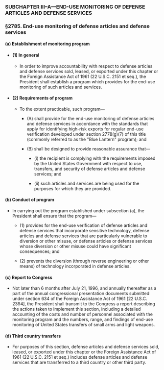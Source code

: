 ### SUBCHAPTER III–A—END-USE MONITORING OF DEFENSE ARTICLES AND DEFENSE SERVICES

### §2785. End-use monitoring of defense articles and defense services
#### (a) Establishment of monitoring program
* #### (1) In general
  * In order to improve accountability with respect to defense articles and defense services sold, leased, or exported under this chapter or the Foreign Assistance Act of 1961 (22 U.S.C. 2151 et seq.), the President shall establish a program which provides for the end-use monitoring of such articles and services.

* #### (2) Requirements of program
  * To the extent practicable, such program—

    * (A) shall provide for the end-use monitoring of defense articles and defense services in accordance with the standards that apply for identifying high-risk exports for regular end-use verification developed under section 2778(g)(7) of this title (commonly referred to as the "Blue Lantern" program); and

    * (B) shall be designed to provide reasonable assurance that—

      * (i) the recipient is complying with the requirements imposed by the United States Government with respect to use, transfers, and security of defense articles and defense services; and

      * (ii) such articles and services are being used for the purposes for which they are provided.

#### (b) Conduct of program
* In carrying out the program established under subsection (a), the President shall ensure that the program—

  * (1) provides for the end-use verification of defense articles and defense services that incorporate sensitive technology, defense articles and defense services that are particularly vulnerable to diversion or other misuse, or defense articles or defense services whose diversion or other misuse could have significant consequences; and

  * (2) prevents the diversion (through reverse engineering or other means) of technology incorporated in defense articles.

#### (c) Report to Congress
* Not later than 6 months after July 21, 1996, and annually thereafter as a part of the annual congressional presentation documents submitted under section 634 of the Foreign Assistance Act of 1961 [22 U.S.C. 2394], the President shall transmit to the Congress a report describing the actions taken to implement this section, including a detailed accounting of the costs and number of personnel associated with the monitoring program and the numbers, range, and findings of end-use monitoring of United States transfers of small arms and light weapons.

#### (d) Third country transfers
* For purposes of this section, defense articles and defense services sold, leased, or exported under this chapter or the Foreign Assistance Act of 1961 (22 U.S.C. 2151 et seq.) includes defense articles and defense services that are transferred to a third country or other third party.